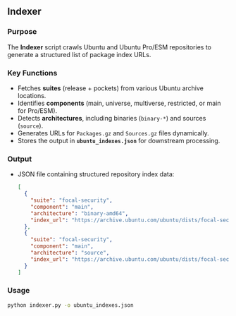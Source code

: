 ## **Indexer**
### **Purpose**  
The **Indexer** script crawls Ubuntu and Ubuntu Pro/ESM repositories to generate a structured list of package index URLs.

### **Key Functions**
- Fetches **suites** (release + pockets) from various Ubuntu archive locations.
- Identifies **components** (main, universe, multiverse, restricted, or main for Pro/ESM).
- Detects **architectures**, including binaries (`binary-*`) and sources (`source`).
- Generates URLs for `Packages.gz` and `Sources.gz` files dynamically.
- Stores the output in **`ubuntu_indexes.json`** for downstream processing.

### **Output**
- JSON file containing structured repository index data:
  ```json
  [
    {
      "suite": "focal-security",
      "component": "main",
      "architecture": "binary-amd64",
      "index_url": "https://archive.ubuntu.com/ubuntu/dists/focal-security/main/binary-amd64/Packages.gz"
    },
    {
      "suite": "focal-security",
      "component": "main",
      "architecture": "source",
      "index_url": "https://archive.ubuntu.com/ubuntu/dists/focal-security/main/source/Sources.gz"
    }
  ]
  ```

### **Usage**
```bash
python indexer.py -o ubuntu_indexes.json
```

